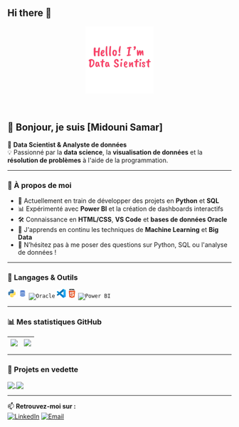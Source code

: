 ## Hi there 👋
<p align="center">
  <img width="30%" alt="Hello, I'm [Midouni Samar]" src="https://raw.githubusercontent.com/midounisamar/midounisamar/main/assets/preview.png"
     />
</p>



<br />

## 👋 Bonjour, je suis [Midouni Samar]

🎯 **Data Scientist & Analyste de données**  
💡 Passionné par la **data science**, la **visualisation de données** et la **résolution de problèmes** à l'aide de la programmation.  

---

### 💼 À propos de moi

- 🔭 Actuellement en train de développer des projets en **Python** et **SQL**  
- 📊 Expérimenté avec **Power BI** et la création de dashboards interactifs  
- 🛠️ Connaissance en **HTML/CSS**, **VS Code** et **bases de données Oracle**  
- 🌱 J'apprends en continu les techniques de **Machine Learning** et **Big Data**  
- 💬 N’hésitez pas à me poser des questions sur Python, SQL ou l'analyse de données !

---

### 🧰 Langages & Outils

<code><img height="20" alt="Python" src="https://raw.githubusercontent.com/github/explore/master/topics/python/python.png"></code>
<code><img height="20" alt="SQL" src="https://raw.githubusercontent.com/github/explore/master/topics/sql/sql.png"></code>
<code><img height="20" alt="Oracle" src="https://cdn.worldvectorlogo.com/logos/oracle-6.svg"></code>
<code><img height="20" alt="VSCode" src="https://raw.githubusercontent.com/github/explore/master/topics/visual-studio-code/visual-studio-code.png"></code>
<code><img height="20" alt="HTML" src="https://raw.githubusercontent.com/github/explore/master/topics/html/html.png"></code>
<code><img height="20" alt="Power BI" src="https://github.com/microsoft/PowerBI-Icons/raw/main/SVG/Power-BI.svg"></code>


---

### 📊 Mes statistiques GitHub

| <a href="https://github.com/your-username"><img align="center" src="https://github-readme-stats.vercel.app/api?username=your-username&show_icons=true&include_all_commits=true&theme=buefy&hide_border=true" /></a> | <a href="https://github.com/your-username"><img align="center" src="https://github-readme-stats.vercel.app/api/top-langs/?username=your-username&layout=compact&theme=buefy&hide_border=true" /></a> |
| ------------- | ------------- |

---

### 📂 Projets en vedette

<a href="https://github.com/your-username/projet1">
  <img align="center" src="https://github-readme-stats.vercel.app/api/pin/?username=your-username&repo=projet1&theme=buefy" />
</a>
<a href="https://github.com/your-username/projet2">
  <img align="center" src="https://github-readme-stats.vercel.app/api/pin/?username=your-username&repo=projet2&theme=buefy" />
</a>

---

📫 **Retrouvez-moi sur :**  
<a href="https://www.linkedin.com/in/ton-profil/"><img alt="LinkedIn" width="22px" src="https://raw.githubusercontent.com/anuraghazra/anuraghazra/master/assets/linkedin.svg" /></a>
<a href="mailto:ton.email@example.com"><img alt="Email" width="22px" src="https://raw.githubusercontent.com/anuraghazra/anuraghazra/master/assets/gmail.svg" /></a>

